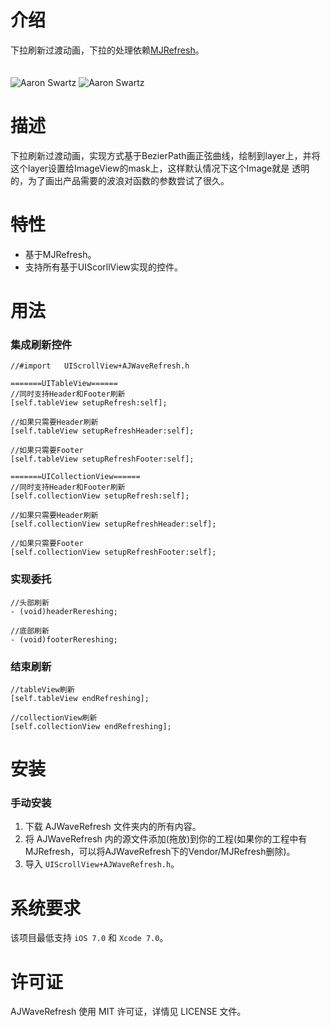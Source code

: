 
介绍
==============
下拉刷新过渡动画，下拉的处理依赖[MJRefresh](https://github.com/CoderMJLee/MJRefresh)。<br/><br/><br/>
![Aaron Swartz](https://github.com/alienjun/AJWaveRefresh/blob/master/Sceenshots/screenshot1.gif)
![Aaron Swartz](https://github.com/alienjun/AJWaveRefresh/blob/master/Sceenshots/screenshot2.gif)


描述
==============
下拉刷新过渡动画，实现方式基于BezierPath画正弦曲线，绘制到layer上，并将这个layer设置给ImageView的mask上，这样默认情况下这个Image就是
透明的，为了画出产品需要的波浪对函数的参数尝试了很久。


特性
==============
- 基于MJRefresh。
- 支持所有基于UIScorllView实现的控件。



用法
==============
### 集成刷新控件
	//#import   UIScrollView+AJWaveRefresh.h

	=======UITableView======
    //同时支持Header和Footer刷新
    [self.tableView setupRefresh:self];
    
    //如果只需要Header刷新
    [self.tableView setupRefreshHeader:self];
    
    //如果只需要Footer
    [self.tableView setupRefreshFooter:self];
    
    =======UICollectionView======
    //同时支持Header和Footer刷新
    [self.collectionView setupRefresh:self];
    
    //如果只需要Header刷新
    [self.collectionView setupRefreshHeader:self];
    
    //如果只需要Footer
    [self.collectionView setupRefreshFooter:self];


### 实现委托
	//头部刷新
	- (void)headerRereshing;
	
	//底部刷新
	- (void)footerRereshing;

### 结束刷新
	//tableView刷新
	[self.tableView endRefreshing];
	
	//collectionView刷新
	[self.collectionView endRefreshing];


安装
==============
### 手动安装

1. 下载 AJWaveRefresh 文件夹内的所有内容。
2. 将 AJWaveRefresh 内的源文件添加(拖放)到你的工程(如果你的工程中有MJRefresh，可以将AJWaveRefresh下的Vendor/MJRefresh删除)。
3. 导入 `UIScrollView+AJWaveRefresh.h`。



系统要求
==============
该项目最低支持 `iOS 7.0` 和 `Xcode 7.0`。


许可证
==============
AJWaveRefresh 使用 MIT 许可证，详情见 LICENSE 文件。




